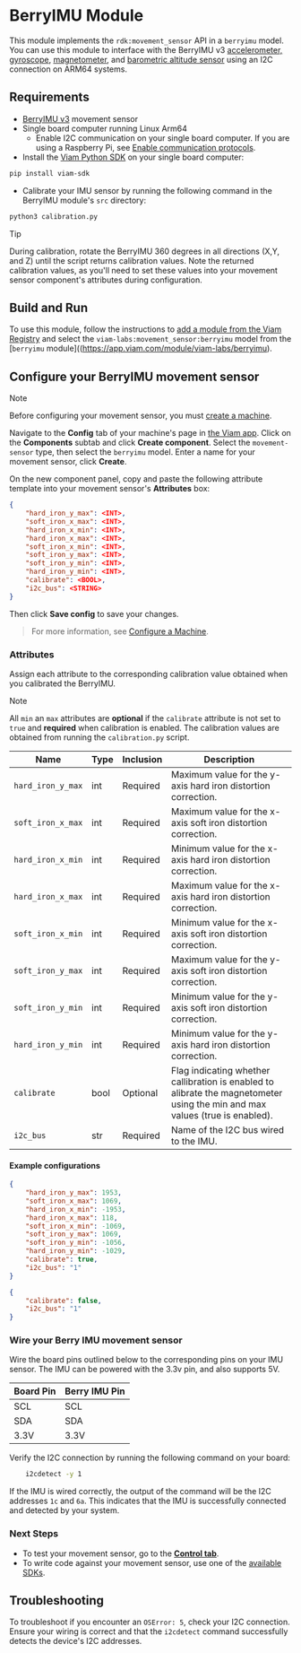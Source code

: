 # BerryIMU Module

This module implements the `rdk:movement_sensor` API in a `berryimu` model.
You can use this module to interface with the BerryIMU v3 [accelerometer, gyroscope](https://ozzmaker.com/wp-content/uploads/2020/08/lsm6dsl-datasheet.pdf), [magnetometer](https://ozzmaker.com/wp-content/uploads/2020/08/lis3mdl.pdf), and [barometric altitude sensor](https://www.mouser.com/pdfdocs/BST-BMP388-DS001-01.pdf) using an I2C connection on ARM64 systems.

## Requirements

- [BerryIMU v3](https://ozzmaker.com/product/berryimu-accelerometer-gyroscope-magnetometer-barometricaltitude-sensor/) movement sensor
- Single board computer running Linux Arm64
    - Enable I2C communication on your single board computer. If you are using a Raspberry Pi, see [Enable communication protocols](https://docs.viam.com/get-started/installation/prepare/rpi-setup/#enable-communication-protocols).
- Install the [Viam Python SDK](https://python.viam.dev/) on your single board computer:
```sh
pip install viam-sdk
```
- Calibrate your IMU sensor by running the following command in the BerryIMU module's `src` directory: 

```sh
python3 calibration.py
```

> [!TIP]
> During calibration, rotate the BerryIMU 360 degrees in all directions (X,Y, and Z) until the script returns calibration values.
> Note the returned calibration values, as you'll need to set these values into your movement sensor component's attributes during configuration. 

## Build and Run 

To use this module, follow the instructions to [add a module from the Viam Registry](https://docs.viam.com/registry/configure/#add-a-modular-resource-from-the-viam-registry) and select the `viam-labs:movement_sensor:berryimu` model from the [`berryimu` module]((https://app.viam.com/module/viam-labs/berryimu).

## Configure your BerryIMU movement sensor

> [!NOTE]
> Before configuring your movement sensor, you must [create a machine](https://docs.viam.com/fleet/machines/#add-a-new-machine).

Navigate to the **Config** tab of your machine's page in [the Viam app](https://app.viam.com/). Click on the **Components** subtab and click **Create component**.
Select the `movement-sensor` type, then select the `berryimu` model.
Enter a name for your movement sensor, click **Create**.

On the new component panel, copy and paste the following attribute template into your movement sensor's **Attributes** box:

```json
{
    "hard_iron_y_max": <INT>,
    "soft_iron_x_max": <INT>,
    "hard_iron_x_min": <INT>,
    "hard_iron_x_max": <INT>,
    "soft_iron_x_min": <INT>,
    "soft_iron_y_max": <INT>,
    "soft_iron_y_min": <INT>,
    "hard_iron_y_min": <INT>,
    "calibrate": <BOOL>,
    "i2c_bus": <STRING>
}
```

Then click **Save config** to save your changes.

> For more information, see [Configure a Machine](https://docs.viam.com/manage/configuration/).

 
### Attributes

Assign each attribute to the corresponding calibration value obtained when you calibrated the BerryIMU.

> [!NOTE]
> All `min` an `max` attributes are **optional** if the `calibrate` attribute is not set to `true` and **required** when calibration is enabled.
> The calibration values are obtained from running the `calibration.py` script.

|    **Name**                  |   **Type**    |  **Inclusion**| **Description** |
| ---------------------------- | ------------- | ------------- | --------------- |
| `hard_iron_y_max` |  int   | Required  | Maximum value for the y-axis hard iron distortion correction.|
| `soft_iron_x_max` |  int   | Required  | Maximum value for the x-axis soft iron distortion correction.|
| `hard_iron_x_min` |  int   | Required | Minimum value for the x-axis hard iron distortion correction.  |
| `hard_iron_x_max` |  int   | Required | Maximum value for the x-axis hard iron distortion correction.  |
| `soft_iron_x_min` |  int   | Required | Minimum value for the x-axis soft iron distortion correction.  |
| `soft_iron_y_max` |  int   | Required | Maximum value for the y-axis soft iron distortion correction.  |
| `soft_iron_y_min` |  int   | Required | Minimum value for the y-axis soft iron distortion correction.  |
| `hard_iron_y_min` |  int   | Required | Minimum value for the y-axis hard iron distortion correction.  |
| `calibrate` |  bool   | Optional | Flag indicating whether callibration is enabled to alibrate the magnetometer using the min and max values (true is enabled). |
| `i2c_bus` |  str   | Required | Name of the I2C bus wired to the IMU. |

#### Example configurations

```json
{
    "hard_iron_y_max": 1953,
    "soft_iron_x_max": 1069,
    "hard_iron_x_min": -1953,
    "hard_iron_x_max": 118,
    "soft_iron_x_min": -1069,
    "soft_iron_y_max": 1069,
    "soft_iron_y_min": -1056,
    "hard_iron_y_min": -1029,
    "calibrate": true,
    "i2c_bus": "1"
}
```
```json
{
    "calibrate": false,
    "i2c_bus": "1"
}
```
###  Wire your Berry IMU movement sensor

Wire the board pins outlined below to the corresponding pins on your IMU sensor. The IMU can be powered with the 3.3v pin, and also supports 5V.

| Board Pin  | Berry IMU Pin |
| ------------- | ------------- |
|      SCL      |      SCL      |
|      SDA      |      SDA      |
|      3.3V     |     3.3V      |

Verify the I2C connection by running the following command on your board:

```sh
    i2cdetect -y 1
```

If the IMU is wired correctly, the output of the command will be the I2C addresses `1c` and `6a`. This indicates that the IMU is successfully connected and detected by your system.

### Next Steps

- To test your movement sensor, go to the [**Control tab**](https://docs.viam.com/manage/fleet/robots/#control).
- To write code against your movement sensor, use one of the [available SDKs](https://docs.viam.com/program/).

## Troubleshooting

To troubleshoot if you encounter an `OSError: 5`, check your I2C connection. Ensure your wiring is correct and that the `i2cdetect` command successfully detects the device's I2C addresses.

